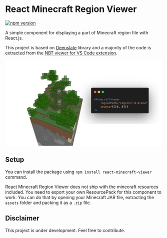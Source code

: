 # React Minecraft Region Viewer

[![npm version](https://badge.fury.io/js/react-minecraft-viewer.svg)](https://badge.fury.io/js/react-minecraft-viewer)

A simple component for displaying a part of Minecraft region file with React.js.

This project is based on [Deepslate](https://github.com/misode/deepslate) library and a majority of the code is extracted from the [NBT viewer for VS Code extension](https://github.com/misode/vscode-nbt/tree/master).

![Banner](static/banner.png)

## Setup

You can install the package using `npm install react-minecraft-viewer` command.

React Minecraft Region Viewer does not ship with the minecraft resources included. You need to export your own ResourcePack for this component to work. You can do that by opening your Minecraft JAR file, extracting the `assets` folder and packing it as a `.zip` file.

## Disclaimer

This project is under development. Feel free to contribute.
